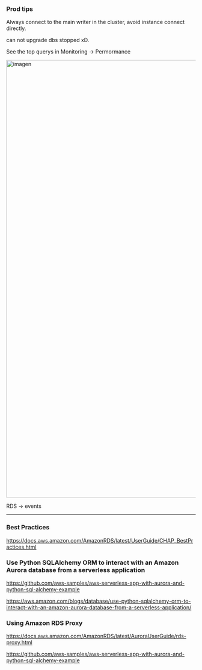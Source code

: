 ### Prod tips

Always connect to the main writer in the cluster, avoid instance connect directly.

can not upgrade dbs stopped xD.

See the top querys in Monitoring -> Permormance 

<img width="1165" alt="imagen" src="https://user-images.githubusercontent.com/14207635/213445250-f0d75afb-cb19-47c4-b2c9-e6c267faec46.png">


RDS -> events

---

### Best Practices

https://docs.aws.amazon.com/AmazonRDS/latest/UserGuide/CHAP_BestPractices.html



### Use Python SQLAlchemy ORM to interact with an Amazon Aurora database from a serverless application

https://github.com/aws-samples/aws-serverless-app-with-aurora-and-python-sql-alchemy-example

https://aws.amazon.com/blogs/database/use-python-sqlalchemy-orm-to-interact-with-an-amazon-aurora-database-from-a-serverless-application/


### Using Amazon RDS Proxy
https://docs.aws.amazon.com/AmazonRDS/latest/AuroraUserGuide/rds-proxy.html


https://github.com/aws-samples/aws-serverless-app-with-aurora-and-python-sql-alchemy-example

